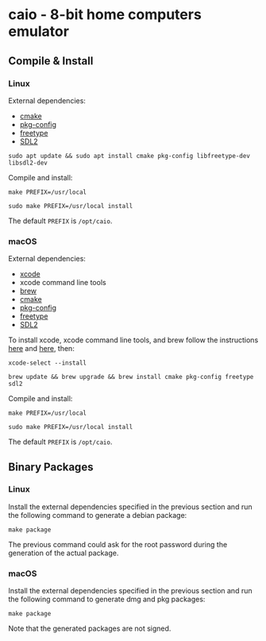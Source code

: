 # caio - 8-bit home computers emulator

## Compile & Install

### Linux

External dependencies:
* [cmake](https://cmake.org/)
* [pkg-config](https://www.freedesktop.org/wiki/Software/pkg-config)
* [freetype](https://www.freetype.org/)
* [SDL2](https://libsdl.org)

```
sudo apt update && sudo apt install cmake pkg-config libfreetype-dev libsdl2-dev
```

Compile and install:
```
make PREFIX=/usr/local
```
```
sudo make PREFIX=/usr/local install
```

The default `PREFIX` is `/opt/caio`.

### macOS

External dependencies:
* [xcode](https://developer.apple.com/xcode)
* xcode command line tools
* [brew](https://brew.sh)
* [cmake](https://cmake.org/)
* [pkg-config](https://www.freedesktop.org/wiki/Software/pkg-config)
* [freetype](https://www.freetype.org/)
* [SDL2](https://libsdl.org)

To install xcode, xcode command line tools, and brew follow the instructions
[here](https://developer.apple.com/xcode) and [here](https://brew.sh), then:

```
xcode-select --install
```
```
brew update && brew upgrade && brew install cmake pkg-config freetype sdl2
```

Compile and install:

```
make PREFIX=/usr/local
```
```
sudo make PREFIX=/usr/local install
```

The default `PREFIX` is `/opt/caio`.


## Binary Packages

### Linux

Install the external dependencies specified in the previous section and
run the following command to generate a debian package:

```
make package
```

The previous command could ask for the root password during the generation
of the actual package.

### macOS

Install the external dependencies specified in the previous section and
run the following command to generate dmg and pkg packages:

```
make package
```

Note that the generated packages are not signed.

